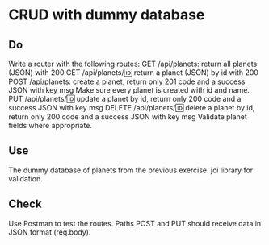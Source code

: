 # CRUD with dummy database

## Do

Write a router with the following routes:
GET /api/planets: return all planets (JSON) with 200
GET /api/planets/:id: return a planet (JSON) by id with 200
POST /api/planets: create a planet, return only 201 code and a success JSON with key msg
Make sure every planet is created with id and name.
PUT /api/planets/:id: update a planet by id, return only 200 code and a success JSON with key msg
DELETE /api/planets/:id: delete a planet by id, return only 200 code and a success JSON with key msg
Validate planet fields where appropriate.

## Use

The dummy database of planets from the previous exercise.
joi library for validation.

## Check

Use Postman to test the routes.
Paths POST and PUT should receive data in JSON format (req.body).
